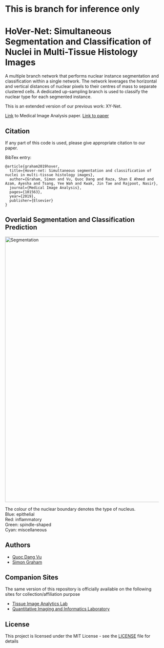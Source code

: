 # This is branch for inference only

# HoVer-Net: Simultaneous Segmentation and Classification of Nuclei in Multi-Tissue Histology Images

A multiple branch network that performs nuclear instance segmentation and classification within a single network. The network leverages the horizontal and vertical distances of nuclear pixels to their centres of mass to separate clustered cells. A dedicated up-sampling branch is used to classify the nuclear type for each segmented instance. <br />

This is an extended version of our previous work: XY-Net.  <br />

[Link](https://www.sciencedirect.com/science/article/abs/pii/S1361841519301045?via%3Dihub) to Medical Image Analysis paper. 
[Link to paper](https://arxiv.org/abs/1812.06499v4)


## Citation

If any part of this code is used, please give appropriate citation to our paper. <br />

BibTex entry: <br />
```
@article{graham2019hover,
  title={Hover-net: Simultaneous segmentation and classification of nuclei in multi-tissue histology images},
  author={Graham, Simon and Vu, Quoc Dang and Raza, Shan E Ahmed and Azam, Ayesha and Tsang, Yee Wah and Kwak, Jin Tae and Rajpoot, Nasir},
  journal={Medical Image Analysis},
  pages={101563},
  year={2019},
  publisher={Elsevier}
}
```

## Overlaid Segmentation and Classification Prediction

<p float="left">
  <img src="/seg.gif" alt="Segmentation" width="870" />
</p>

The colour of the nuclear boundary denotes the type of nucleus. <br />
Blue: epithelial<br />
Red: inflammatory <br />
Green: spindle-shaped <br />
Cyan: miscellaneous

## Authors

* [Quoc Dang Vu](https://github.com/vqdang)
* [Simon Graham](https://github.com/simongraham)

## Companion Sites
The same version of this repository is officially available on the following sites for collection/affiliation purpose

* [Tissue Image Analytics Lab](https://github.com/TIA-Lab)
* [Quantitative Imaging and Informatics Laboratory](https://github.com/QuIIL)

## License

This project is licensed under the MIT License - see the [LICENSE](LICENSE) file for details